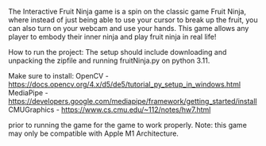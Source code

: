 The Interactive Fruit Ninja game is a spin on the classic game Fruit Ninja, where instead of just being able to use your cursor to break up the fruit, you can also turn on your webcam and use your hands. This game allows any player to embody their inner ninja and play fruit ninja in real life!

How to run the project:
The setup should include downloading and unpacking the zipfile and running fruitNinja.py on python 3.11. 

Make sure to install:
    OpenCV - https://docs.opencv.org/4.x/d5/de5/tutorial_py_setup_in_windows.html
    MediaPipe - https://developers.google.com/mediapipe/framework/getting_started/install
    CMUGraphics - https://www.cs.cmu.edu/~112/notes/hw7.html

prior to running the game for the game to work properly. Note: this game may only be compatible with Apple M1 Architecture.